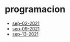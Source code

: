 # programacion 

- [sep-02-2021](cuaderno-virtual/sep-02-2021.md)
- [sep-09-2021](cuaderno-virtual/sep-09-2021.md)
- [sep-13-2021](cuaderno-virtual/sep-13-2021.md)